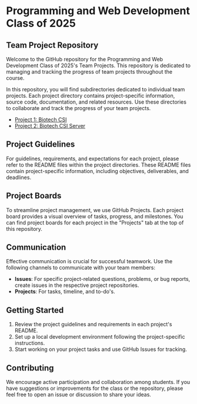 # Programming and Web Development Class of 2025

## Team Project Repository

Welcome to the GitHub repository for the Programming and Web Development Class of 2025's Team Projects. This repository is dedicated to managing and tracking the progress of team projects throughout the course.

In this repository, you will find subdirectories dedicated to individual team projects. Each project directory contains project-specific information, source code, documentation, and related resources. Use these directories to collaborate and track the progress of your team projects.

- [Project 1: Biotech CSI](team-projects/project1/README.md)
- [Project 2: Biotech CSI Server](team-projects/project2/README.md)

## Project Guidelines

For guidelines, requirements, and expectations for each project, please refer to the README files within the project directories. These README files contain project-specific information, including objectives, deliverables, and deadlines.

## Project Boards

To streamline project management, we use GitHub Projects. Each project board provides a visual overview of tasks, progress, and milestones. You can find project boards for each project in the "Projects" tab at the top of this repository.

## Communication

Effective communication is crucial for successful teamwork. Use the following channels to communicate with your team members:

- **Issues**: For specific project-related questions, problems, or bug reports, create issues in the respective project repositories.
- **Projects**: For tasks, timeline, and to-do's.

## Getting Started

1. Review the project guidelines and requirements in each project's README.
2. Set up a local development environment following the project-specific instructions.
3. Start working on your project tasks and use GitHub Issues for tracking.

## Contributing

We encourage active participation and collaboration among students. If you have suggestions or improvements for the class or the repository, please feel free to open an issue or discussion to share your ideas.
